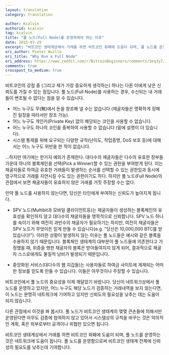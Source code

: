 ```yaml
---
layout: translation
category: translation

author: Kcalvin
authorid: kcalvin
tag: kcalvin
title: "풀 노드(Full Node)를 운영하여야 하는 이유"
date: 2015-07-29
excerpt: "비트코인 생태계상에서 거래를 하면 비트코인 화폐에 도움이 되며, 풀 노드를 운영하는 것은 네트워크에 도움이 됩니다. 풀 노드를 운영함으로써 비트코인 생태계 전체에 신뢰성의 필요도를 낮추는데 기여합니다."
ori_author: Pieter Wuille
ori_title: "Why Run a Full Node"
ori_address: https://www.reddit.com/r/BitcoinBeginners/comments/3eq3y7/full_node_question/ctk4lnd/
comments: true
crosspost_to_medium: true
---
```


비트코인의 강점 중 (그리고 제가 가장 중요하게 생각하는) 하나는 다른 이에게 낮은 신뢰도를 가질 수 있는 점입니다. 풀 노드(Full Node)를 사용하는 경우, 수신되는 내 거래들이 변조될 수 없다는 점을 알 수 있습니다.

* 어느 누구도 무(無)에서 돈을 창조해 낼 수는 없습니다 (채굴자들은 명확하게 정해진 일정을 따라서만 창조 가능).
* 어느 누구도 개인키(Private Key) 없이 해당되는 코인을 사용할 수 없습니다.
* 어느 누구도 하나의 코인을 중복하여 사용할 수 없습니다 (밑에 설명이 더 있습니다).
* 시스템 통제를 위해 요구되는 다양한 규칙(난이도, 작업증명, DoS 보호 등)에 대해서는 어느 누구도 위반을 한 적이 없습니다.

...하지만 여기에는 한가지 예외가 존재한다. 대다수의 채굴자들은 다수의 유효한 장부들 가운데 하나의 블록체인을 선택(Pick a Winner)할 수 있는 권한을 부여받게 된다. 이는 채굴자들로 하여금 유효한 거래들이 발생하는 순서를 선택할 수 있는 권한임과 동시에 영구적으로 거래를 지연시킬 수도 있는 권한이기도 하다. 하지만 풀 노드(Full Node)의 관점에서 보면 채굴자들이 유효하지 않은 거래를 거짓 주장할 수는 없다.

만약 풀 노드를 사용하지 않는다면, 당신은 타인에게 부여하는 신뢰도가 높아지게 됩니다.

* SPV 노드(Multibit과 모바일 클라이언트등)는 채굴자들이 생성하는 블록체인의 유효성을 확인하지 않고 대다수의 채굴자들을 맹목적으로 신뢰합니다. SPV 노드 하나를 속이기 위해 여전히 과반수의 채굴자가 필요하기는 하지만, 여전히 채굴자들은 SPV 노드가 무엇이든 믿게 만들 수 있습니다(e.g. "당신은 10,000,000 BTC를 받았습니다!"). 이러한 상황이 발생하지 않는 이유는 풀 노드들은 예시와 같은 블록을 수용하지 않기 때문입니다. 블록체인 생태계의 대부분이 풀 노드들에 의존한다고 가정했을 때, 위증을 행한 채굴자의 블록은 받아들여지지 않게 되어, 결과적으로 채굴자 스스로에게도 물질적 낭비가 발생되기 때문입니다.

* 중앙화된 서비스(대다수의 웹 지갑들)는 사용자들로 하여금 사이트에 게재되는 어떠한 정보를 믿도록 만들 수 있습니다. 이들은 아무것이나 주장할 수 있습니다.

비트코인에서 풀 노드의 중요성을 이제 깨달았기 바랍니다. 당신이 네트워크상에서 풀 노드를 운영하고 있지만, 어느 누구도 해당 노드가 검증하는 거래내역을 보지 않는다면, 이 노드는 분명히 네트워크에 기여하고 있지만 신뢰도의 필요성을 낮추는 데는 도움이 되지 않습니다.

다른 관점에서 이것을 봐 봅시다. 풀 노드가 비트코인 생태계의 몇몇 큰손들에 의해서만 운영된다면 아무도 검증에 참여하지 않고 있어서 시스템상의 규칙을 바꾸는 것은 악의적인 계획, 혹은 외부로부터 공격이나 위협만 있으면 됩니다.

비트코인 생태계상에서 거래를 하면 비트코인 화폐에 도움이 되며, 풀 노드를 운영하는 것은 네트워크에 도움이 됩니다. 풀 노드를 운영함으로써 비트코인 생태계 전체에 신뢰성의 필요도를 낮추는데 기여합니다.